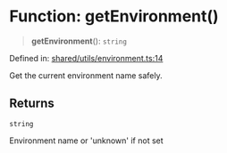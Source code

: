 # Function: getEnvironment()

> **getEnvironment**(): `string`

Defined in: [shared/utils/environment.ts:14](https://github.com/Nick2bad4u/Uptime-Watcher/blob/3cce0c3b352c8390536ca3c7399ece50a05faf18/shared/utils/environment.ts#L14)

Get the current environment name safely.

## Returns

`string`

Environment name or 'unknown' if not set
